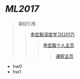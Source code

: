 # *ML2017*

>课程引用
>>[李宏毅深度学习(2017)](https://www.bilibili.com/video/av9770302?from=search&seid=2165067344192572780)
>>>[李宏毅个人主页](http://speech.ee.ntu.edu.tw/~tlkagk/index.html)
>>>>[课程主页](http://speech.ee.ntu.edu.tw/~tlkagk/courses_MLDS17.html)

+ hw0
+ hw1
